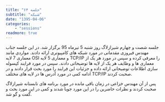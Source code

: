 ```yaml
---
title: "جلسه ۶۴"
subtitle: "شبکه"
date: "1395-04-06"
categories:
    - "sessions"
readmore: true
---
```

جلسه شصت و چهارم شیرازلاگ روز شنبه 5 تیرماه 95 برگزار شد. در این جلسه جناب مهندس فیروزی مقدماتی در مورد شبکه های کامپیوتری ارائه دادند. مواردی مانند معماری 7 لایه OSI و معماری 5 لایه TCP/IP را معرفی کرده و سپس در مورد هر یک از معماری ها و وظایف هر یک از لایه ها توضیحاتی دادند. سپس در مورد فرایند کپسوله سازی اطلاعات توضیحاتی ارائه داده و جزئیات این فرایند را مورد بحث قرار دادند و در ادامه کمی در مورد آدرس ها در لایه های مختلف TCP/IP صحبت کردند.

پس از آن مهندس خزاعی در زمان باقی مانده در مورد برنامه های تابستانه شیرازلاگ صحبت کردند و نظرات حاضرین را در این مورد جویا شدند و کمی در این مورد بحث و گفت و گو شد.

